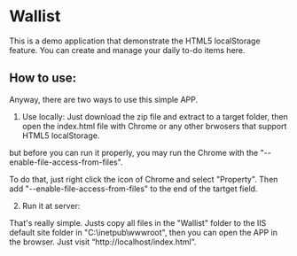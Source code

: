 Wallist
=======

This is a demo application that demonstrate the HTML5 localStorage feature.
You can create and manage your daily to-do items here.

How to use:
-------

Anyway, there are two ways to use this simple APP.

  1. Use locally:
Just download the zip file and extract to a target folder, then open the index.html file with Chrome or any other brwosers that support HTML5 localStorage.

but before you can run it properly, you may run the Chrome with the "--enable-file-access-from-files".

To do that, just right click the icon of Chrome and select "Property". Then add "--enable-file-access-from-files" to the end of the tartget field.

  2. Run it at server:

That's really simple. Justs copy all files in the "Wallist" folder to the IIS default site folder in "C:\inetpub\wwwroot\", then you can open the APP in the browser.
Just visit “http://localhost/index.html”.
